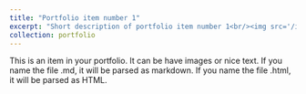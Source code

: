 ```yaml
---
title: "Portfolio item number 1"
excerpt: "Short description of portfolio item number 1<br/><img src='/images/cable11.JPG' width="60%">"
collection: portfolio
---
```


This is an item in your portfolio. It can be have images or nice text. If you name the file .md, it will be parsed as markdown. If you name the file .html, it will be parsed as HTML. 
